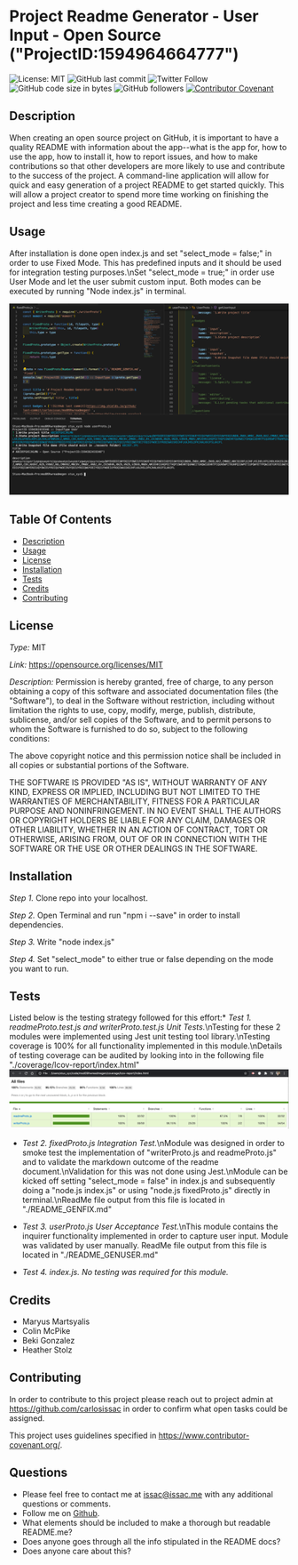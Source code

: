 # Project Readme Generator - User Input - Open Source ("ProjectID:1594964664777")
![License: MIT](https://img.shields.io/badge/License-MIT-yellow.svg) ![GitHub last commit](https://img.shields.io/github/last-commit/carlosissac/mod09hwreadmegen) ![Twitter Follow](https://img.shields.io/twitter/follow/zzzakk_cccrlss?style=social) ![GitHub code size in bytes](https://img.shields.io/github/languages/code-size/carlosissac/mod09hwreadmegen) ![GitHub followers](https://img.shields.io/github/followers/carlosissac?style=social) [![Contributor Covenant](https://img.shields.io/badge/Contributor%20Covenant-v2.0%20adopted-ff69b4.svg)](code_of_conduct.md) 
## Description
When creating an open source project on GitHub, it is important to have a quality README with information about the app--what is the app for, how to use the app, how to install it, how to report issues, and how to make contributions so that other developers are more likely to use and contribute to the success of the project. A command-line application will allow for quick and easy generation of a project README to get started quickly. This will allow a project creator to spend more time working on finishing the project and less time creating a good README.
## Usage
After installation is done open index.js and set "select_mode = false;" in order to use Fixed Mode. This has predefined inputs and it should be used for integration testing purposes.\nSet "select_mode = true;" in order use User Mode and let the user submit custom input. Both modes can be executed by running "Node index.js" in terminal.

![image](./assets/console.jpg)
## Table Of Contents
* [Description](#Description)
* [Usage](#Usage)
* [License](#License)
* [Installation](#Installation)
* [Tests](#Tests)
* [Credits](#Credits)
* [Contributing](#Contributing)
## License

*Type:* MIT

*Link:* https://opensource.org/licenses/MIT

*Description:*  Permission is hereby granted, free of charge, to any person obtaining a copy of this software and associated documentation files (the "Software"), to deal in the Software without restriction, including without limitation the rights to use, copy, modify, merge, publish, distribute, sublicense, and/or sell copies of the Software, and to permit persons to whom the Software is furnished to do so, subject to the following conditions:

The above copyright notice and this permission notice shall be included in all copies or substantial portions of the Software.

THE SOFTWARE IS PROVIDED "AS IS", WITHOUT WARRANTY OF ANY KIND, EXPRESS OR IMPLIED, INCLUDING BUT NOT LIMITED TO THE WARRANTIES OF MERCHANTABILITY, FITNESS FOR A PARTICULAR PURPOSE AND NONINFRINGEMENT. IN NO EVENT SHALL THE AUTHORS OR COPYRIGHT HOLDERS BE LIABLE FOR ANY CLAIM, DAMAGES OR OTHER LIABILITY, WHETHER IN AN ACTION OF CONTRACT, TORT OR OTHERWISE, ARISING FROM, OUT OF OR IN CONNECTION WITH THE SOFTWARE OR THE USE OR OTHER DEALINGS IN THE SOFTWARE.


## Installation
*Step 1.* Clone repo into your localhost.

*Step 2.* Open Terminal and run "npm i --save" in order to install dependencies.

*Step 3.* Write "node index.js"

*Step 4.* Set "select_mode" to either true or false depending on the mode you want to run.
## Tests
Listed below is the testing strategy followed for this effort:* *Test 1.* _readmeProto.test.js and writerProto.test.js Unit Tests._\nTesting for these 2 modules were implemented using Jest unit testing tool library.\nTesting coverage is 100% for all functionality implemented in this module.\nDetails of testing coverage can be audited by looking into in the following file "./coverage/lcov-report/index.html" ![image](./assets/jest.jpg)

* *Test 2.* _fixedProto.js Integration Test._\nModule was designed in order to smoke test the implementation of "writerProto.js and readmeProto.js" and to validate the markdown outcome of the readme document.\nValidation for this was not done using Jest.\nModule can be kicked off setting "select_mode = false" in index.js and subsequently doing a "node.js index.js" or using "node.js fixedProto.js" directly in terminal.\nReadMe file output from this file is located in "./README_GENFIX.md"

* *Test 3.* _userProto.js User Acceptance Test._\nThis module contains the inquirer functionality implemented in order to capture user input. Module was validated by user manually. ReadMe file output from this file is located in "./README_GENUSER.md"

* *Test 4.* _index.js. No testing was required for this module._

## Credits
* Maryus Martsyalis
* Colin McPike
* Beki Gonzalez
* Heather Stolz
## Contributing
In order to contribute to this project please reach out to project admin at https://github.com/carlosissac in order to confirm what open tasks could be assigned.

This project uses guidelines specified in https://www.contributor-covenant.org/.
## Questions
* Please feel free to contact me at issac@issac.me with any additional questions or comments.
* Follow me on [Github](https://github.com/carlosissac).
* What elements should be included to make a thorough but readable README.me?
* Does anyone goes through all the info stipulated in the README docs?
* Does anyone care about this?
